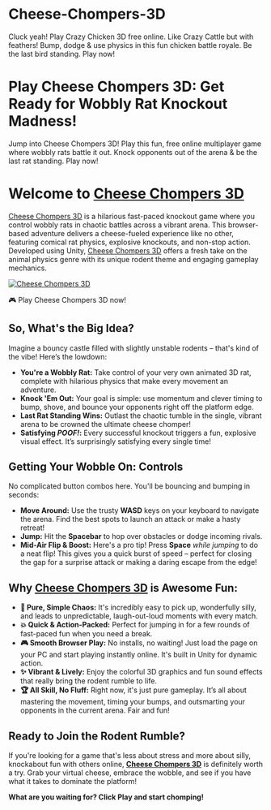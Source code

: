 # Cheese-Chompers-3D
Cluck yeah! Play Crazy Chicken 3D free online. Like Crazy Cattle but with feathers! Bump, dodge & use physics in this fun chicken battle royale. Be the last bird standing. Play now!
# Play Cheese Chompers 3D: Get Ready for Wobbly Rat Knockout Madness!

Jump into Cheese Chompers 3D! Play this fun, free online multiplayer game where wobbly rats battle it out. Knock opponents out of the arena & be the last rat standing. Play now!

# Welcome to [Cheese Chompers 3D](https://cheesechompers-3d.com)
[Cheese Chompers 3D](https://cheesechompers-3d.com) is a hilarious fast-paced knockout game where you control wobbly rats in chaotic battles across a vibrant arena. This browser-based adventure delivers a cheese-fueled experience like no other, featuring comical rat physics, explosive knockouts, and non-stop action. Developed using Unity, [Cheese Chompers 3D](https://cheesechompers-3d.com) offers a fresh take on the animal physics genre with its unique rodent theme and engaging gameplay mechanics.

[![Cheese Chompers 3D ](https://public-image.fafafa.ai/cm9vhsbui002lqvra6k9ylaf0/2025-04-24/images/1745507847370-izj529.png)](https://cheesechompers-3d.com)

🎮 Play Cheese Chompers 3D now!

## So, What's the Big Idea?

Imagine a bouncy castle filled with slightly unstable rodents – that's kind of the vibe! Here’s the lowdown:

*   **You're a Wobbly Rat:** Take control of your very own animated 3D rat, complete with hilarious physics that make every movement an adventure.
*   **Knock 'Em Out:** Your goal is simple: use momentum and clever timing to bump, shove, and bounce your opponents right off the platform edge.
*   **Last Rat Standing Wins:** Outlast the chaotic tumble in the single, vibrant arena to be crowned the ultimate cheese chomper!
*   **Satisfying *POOF!*:** Every successful knockout triggers a fun, explosive visual effect. It’s surprisingly satisfying every single time!

## Getting Your Wobble On: Controls

No complicated button combos here. You'll be bouncing and bumping in seconds:

*   **Move Around:** Use the trusty **WASD** keys on your keyboard to navigate the arena. Find the best spots to launch an attack or make a hasty retreat!
*   **Jump:** Hit the **Spacebar** to hop over obstacles or dodge incoming rivals.
*   **Mid-Air Flip & Boost:** Here's a pro tip! Press **Space** *while jumping* to do a neat flip! This gives you a quick burst of speed – perfect for closing the gap for a surprise attack or making a daring escape from the edge!

## Why [Cheese Chompers 3D](https://cheesechompers-3d.com) is Awesome Fun:

*   **🧀 Pure, Simple Chaos:** It's incredibly easy to pick up, wonderfully silly, and leads to unpredictable, laugh-out-loud moments with every match.
*   **💥 Quick & Action-Packed:** Perfect for jumping in for a few rounds of fast-paced fun when you need a break.
*   **🎮 Smooth Browser Play:** No installs, no waiting! Just load the page on your PC and start playing instantly online. It's built in Unity for dynamic action.
*   **✨ Vibrant & Lively:** Enjoy the colorful 3D graphics and fun sound effects that really bring the rodent rumble to life.
*   **🏆 All Skill, No Fluff:** Right now, it's just pure gameplay. It’s all about mastering the movement, timing your bumps, and outsmarting your opponents in the current arena. Fair and fun!

## Ready to Join the Rodent Rumble?

If you're looking for a game that's less about stress and more about silly, knockabout fun with others online, **[Cheese Chompers 3D](https://cheesechompers-3d.com)** is definitely worth a try. Grab your virtual cheese, embrace the wobble, and see if you have what it takes to dominate the platform!

**What are you waiting for? Click Play and start chomping!**
